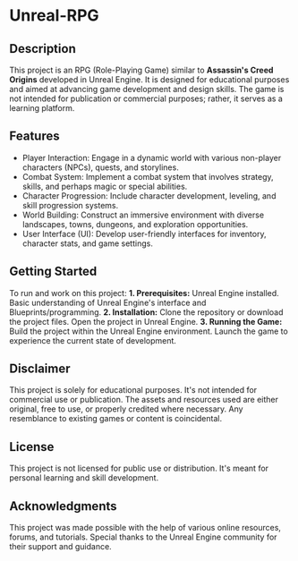 # Unreal-RPG

## Description

This project is an RPG (Role-Playing Game) similar to **Assassin's Creed Origins** developed in Unreal Engine. It is designed for educational purposes and aimed at advancing game development and design skills. The game is not intended for publication or commercial purposes; rather, it serves as a learning platform.
## Features
+ Player Interaction: Engage in a dynamic world with various non-player characters (NPCs), quests, and storylines.
+ Combat System: Implement a combat system that involves strategy, skills, and perhaps magic or special abilities.
+ Character Progression: Include character development, leveling, and skill progression systems.
+ World Building: Construct an immersive environment with diverse landscapes, towns, dungeons, and exploration opportunities.
+ User Interface (UI): Develop user-friendly interfaces for inventory, character stats, and game settings.

## Getting Started

To run and work on this project:
**1. Prerequisites:**
        Unreal Engine installed.
        Basic understanding of Unreal Engine's interface and Blueprints/programming.
**2. Installation:**
        Clone the repository or download the project files.
        Open the project in Unreal Engine.
**3. Running the Game:**
        Build the project within the Unreal Engine environment.
        Launch the game to experience the current state of development.

## Disclaimer

This project is solely for educational purposes. It's not intended for commercial use or publication. The assets and resources used are either original, free to use, or properly credited where necessary. Any resemblance to existing games or content is coincidental.

## License

This project is not licensed for public use or distribution. It's meant for personal learning and skill development.

## Acknowledgments

This project was made possible with the help of various online resources, forums, and tutorials. Special thanks to the Unreal Engine community for their support and guidance.
